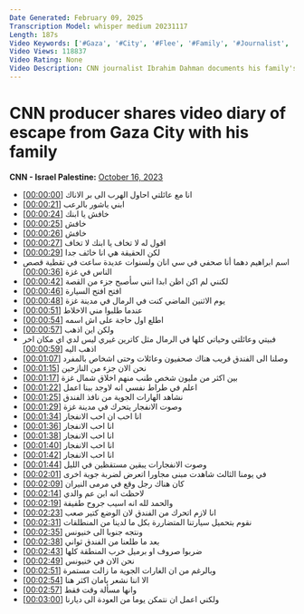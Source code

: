 ```yaml
---
Date Generated: February 09, 2025
Transcription Model: whisper medium 20231117
Length: 187s
Video Keywords: ['#Gaza', '#City', '#Flee', '#Family', '#Journalist', '#Escape', '#Palestine', '#Israel']
Video Views: 118837
Video Rating: None
Video Description: CNN journalist Ibrahim Dahman documents his family's evacuation from Gaza City to the southern city of Khan Younis. #CNN #News
---
```


# CNN producer shares video diary of escape from Gaza City with his family
**CNN - Israel Palestine:** [October 16, 2023](https://www.youtube.com/watch?v=EVfgDwiGIW0)
*  انا مع عائلتي احاول الهرب الى بر الاناك [[00:00:00](https://www.youtube.com/watch?v=EVfgDwiGIW0&t=0.0s)]
*  ابني ياشور بالرعب [[00:00:21](https://www.youtube.com/watch?v=EVfgDwiGIW0&t=21.0s)]
*  خافش يا ابنك [[00:00:24](https://www.youtube.com/watch?v=EVfgDwiGIW0&t=24.0s)]
*  خافش [[00:00:25](https://www.youtube.com/watch?v=EVfgDwiGIW0&t=25.0s)]
*  خافش [[00:00:26](https://www.youtube.com/watch?v=EVfgDwiGIW0&t=26.0s)]
*  اقول له لا تخاف يا ابنك لا تخاف [[00:00:27](https://www.youtube.com/watch?v=EVfgDwiGIW0&t=27.0s)]
*  لكن الحقيقة هي انا خائف جدا [[00:00:29](https://www.youtube.com/watch?v=EVfgDwiGIW0&t=29.0s)]
*  اسم ابراهيم دهما أنا صحفي في سي انان ولسنوات عديدة ساعت في تقطية قصص الناس في غزة [[00:00:36](https://www.youtube.com/watch?v=EVfgDwiGIW0&t=36.0s)]
*  لكنني لم اكن اظن ابدا انني سأصبح جزء من القصة [[00:00:42](https://www.youtube.com/watch?v=EVfgDwiGIW0&t=42.0s)]
*  افتح افتح السيارة [[00:00:46](https://www.youtube.com/watch?v=EVfgDwiGIW0&t=46.0s)]
*  يوم الاثنين الماضي كنت في الرمال في مدينة غزة [[00:00:48](https://www.youtube.com/watch?v=EVfgDwiGIW0&t=48.0s)]
*  عندما طلبوا مني الاخلاط [[00:00:51](https://www.youtube.com/watch?v=EVfgDwiGIW0&t=51.0s)]
*  اطلع اول حاجة على اش اسمه [[00:00:54](https://www.youtube.com/watch?v=EVfgDwiGIW0&t=54.0s)]
*  ولكن اين اذهب [[00:00:57](https://www.youtube.com/watch?v=EVfgDwiGIW0&t=57.0s)]
*  فبيتي وعائلتي وحياتي كلها في الرمال مثل كاترين غيري ليس لدي اي مكان اخر اذهب اليه [[00:00:59](https://www.youtube.com/watch?v=EVfgDwiGIW0&t=59.0s)]
*  وصلنا الى الفندق قريب هناك صحفيون وعائلات وحتى اشخاص بالمفرد [[00:01:07](https://www.youtube.com/watch?v=EVfgDwiGIW0&t=67.0s)]
*  نحن الان جزء من النازحين [[00:01:15](https://www.youtube.com/watch?v=EVfgDwiGIW0&t=75.0s)]
*  بين اكثر من مليون شخص طنب منهم اخلاق شمال غزة [[00:01:17](https://www.youtube.com/watch?v=EVfgDwiGIW0&t=77.0s)]
*  اعلم في طراط نفسي انه لاوجد ببنا اعمل [[00:01:22](https://www.youtube.com/watch?v=EVfgDwiGIW0&t=82.0s)]
*  نشاهد الهارات الجوية من نافذ الفندق [[00:01:25](https://www.youtube.com/watch?v=EVfgDwiGIW0&t=85.0s)]
*  وصوت الانفجار يتحرك في مدينة غزة [[00:01:29](https://www.youtube.com/watch?v=EVfgDwiGIW0&t=89.0s)]
*  انا احب ان احب الانفجار [[00:01:34](https://www.youtube.com/watch?v=EVfgDwiGIW0&t=94.0s)]
*  انا احب الانفجار [[00:01:36](https://www.youtube.com/watch?v=EVfgDwiGIW0&t=96.0s)]
*  انا احب الانفجار [[00:01:38](https://www.youtube.com/watch?v=EVfgDwiGIW0&t=98.0s)]
*  انا احب الانفجار [[00:01:40](https://www.youtube.com/watch?v=EVfgDwiGIW0&t=100.0s)]
*  انا احب الانفجار [[00:01:42](https://www.youtube.com/watch?v=EVfgDwiGIW0&t=102.0s)]
*  وصوت الانفجارات يبقين مستقظين في الليل [[00:01:44](https://www.youtube.com/watch?v=EVfgDwiGIW0&t=104.0s)]
*  في يومنا الثالث شاهدت مبنى مجاورا اتعرض لضربة جوية اخرى [[00:02:01](https://www.youtube.com/watch?v=EVfgDwiGIW0&t=121.0s)]
*  كان هناك رجل وقع في مرمى النيران [[00:02:09](https://www.youtube.com/watch?v=EVfgDwiGIW0&t=129.0s)]
*  لاحظت انه ابن عم والدي [[00:02:14](https://www.youtube.com/watch?v=EVfgDwiGIW0&t=134.0s)]
*  والحمد لله انه اسيب جروح طفيفة [[00:02:19](https://www.youtube.com/watch?v=EVfgDwiGIW0&t=139.0s)]
*  انا لازم اتحرك من الفندق لان الوضع كتير صعب [[00:02:23](https://www.youtube.com/watch?v=EVfgDwiGIW0&t=143.0s)]
*  نقوم بتحميل سيارتنا المتضاررة بكل ما لدينا من المنطلقات [[00:02:31](https://www.youtube.com/watch?v=EVfgDwiGIW0&t=151.0s)]
*  ونتجه جنوبا الى خنيونس [[00:02:35](https://www.youtube.com/watch?v=EVfgDwiGIW0&t=155.0s)]
*  بعد ما طلعنا من الفندق ثواني [[00:02:38](https://www.youtube.com/watch?v=EVfgDwiGIW0&t=158.0s)]
*  ضربوا صروف او برميل خرب المنطقة كلها [[00:02:43](https://www.youtube.com/watch?v=EVfgDwiGIW0&t=163.0s)]
*  نحن الان في خنيونس [[00:02:49](https://www.youtube.com/watch?v=EVfgDwiGIW0&t=169.0s)]
*  وبالرغم من ان الغارات الجوية ما زالت مستمرة [[00:02:51](https://www.youtube.com/watch?v=EVfgDwiGIW0&t=171.0s)]
*  الا اننا نشعر بامان اكثر هنا [[00:02:54](https://www.youtube.com/watch?v=EVfgDwiGIW0&t=174.0s)]
*  وانها مسألة وقت فقط [[00:02:57](https://www.youtube.com/watch?v=EVfgDwiGIW0&t=177.0s)]
*  ولكني اعمل ان نتمكن يوما من العودة الى ديارنا [[00:03:00](https://www.youtube.com/watch?v=EVfgDwiGIW0&t=180.0s)]
